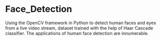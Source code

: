 # Face_Detection
Using the OpenCV framework in Python to detect human faces and eyes from a live video stream, dataset trained with the help of Haar Cascade classifier. The applications of human face detection are innumerable.
